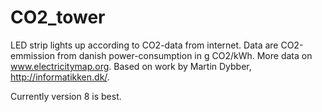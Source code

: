 # CO2_tower
LED strip lights up according to CO2-data from internet.
Data are CO2-emmission from danish power-consumption in g CO2/kWh.
More data on www.electricitymap.org.
Based on work by Martin Dybber, http://informatikken.dk/.

Currently version 8 is best.
